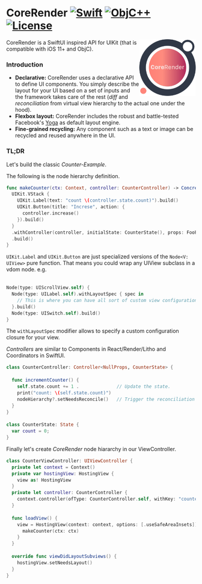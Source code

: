 # CoreRender [![Swift](https://img.shields.io/badge/swift-5.1-orange.svg?style=flat)](#) [![ObjC++](https://img.shields.io/badge/ObjC++-blue.svg?style=flat)](#) [![License](https://img.shields.io/badge/license-MIT-blue.svg?style=flat)](https://opensource.org/licenses/MIT)

<img src="docs/assets/logo_new.png" width=150 alt="CoreRender" align=right />

CoreRender is a SwiftUI inspired API for UIKit (that is compatible with iOS 11+ and ObjC).

### Introduction

* **Declarative:** CoreRender uses a declarative API to define UI components. You simply describe the layout for your UI based on a set of inputs and the framework takes care of the rest (*diff* and *reconciliation* from virtual view hierarchy to the actual one under the hood).
* **Flexbox layout:** CoreRender includes the robust and battle-tested Facebook's [Yoga](https://facebook.github.io/yoga/) as default layout engine.
* **Fine-grained recycling:** Any component such as a text or image can be recycled and reused anywhere in the UI.

### TL;DR

Let's build the classic *Counter-Example*.

The following is the node hierarchy definition.

```swift
func makeCounter(ctx: Context, controller: CounterController) -> ConcreteNode<UIView> {
  UIKit.VStack {
    UIKit.Label(text: "count \(controller.state.count)").build()
    UIKit.Button(title: "Increse", action: {
      controller.increase()
    }).build()
  }
  .withController(controller, initialState: CounterState(), props: FooProps)
  .build()
}
```

`UIKit.Label` and `UIKit.Button` are just specialized versions of the `Node<V: UIView>` pure function.
That means you could wrap any UIView subclass in a vdom node. e.g.
```swift

Node(type: UIScrollView.self) {
  Node(type: UILabel.self).withLayoutSpec { spec in 
    // This is where you can have all sort of custom view configuration.
  }.build()
  Node(type: UISwitch.self).build()
}

```
The `withLayoutSpec` modifier allows to specify a custom configuration closure for your view.



*Controllers* are similar to Components in React/Render/Litho and Coordinators in SwiftUI.

```swift
class CounterController: Controller<NullProps, CounterState> {

  func incrementCounter() {
    self.state.count += 1 .              // Update the state.
    print("count: \(self.state.count)")
    nodeHierarchy?.setNeedsReconcile()   // Trigger the reconciliation algorithm on the view hiearchy associated to this 
  }
}

class CounterState: State {
  var count = 0;
}
```

Finally let's create *CoreRender* node hiararchy in our ViewController.

```swift
class CounterViewController: UIViewController {
  private let context = Context()
  private var hostingView: HostingView {
    view as! HostingView
  }
  private let controller: CounterController {
    context.controller(ofType: CounterController.self, withKey: "counter")
  }
  
  func loadView() {
    view = HostingView(context: context, options: [.useSafeAreaInsets]) { ctx in
      makeCounter(ctx: ctx)
    }
  }
  
  override func viewDidLayoutSubviews() {
    hostingView.setNeedsLayout()
  }
}
```
